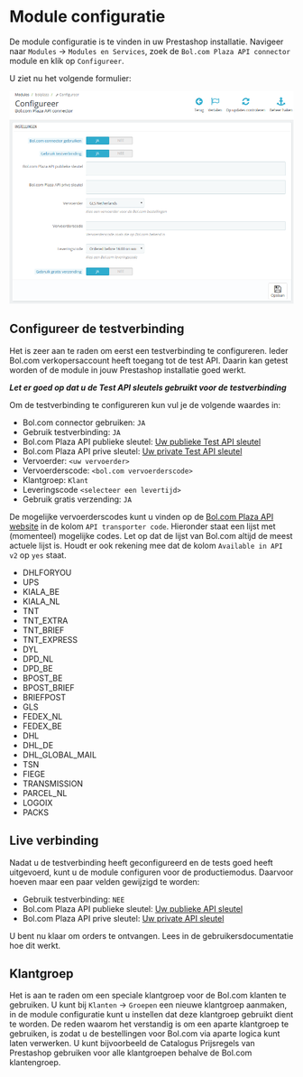 # Module configuratie
De module configuratie is te vinden in uw Prestashop installatie. Navigeer naar `Modules` -> `Modules en Services`, zoek de `Bol.com Plaza API connector` module en klik op `Configureer`.

U ziet nu het volgende formulier:

![Module configuratie](../img/module_config.png)

## Configureer de testverbinding
Het is zeer aan te raden om eerst een testverbinding te configureren. Ieder Bol.com verkopersaccount heeft toegang tot de test API. Daarin kan getest worden of de module in jouw Prestashop installatie goed werkt.

***Let er goed op dat u de Test API sleutels gebruikt voor de testverbinding***

Om de testverbinding te configureren kun vul je de volgende waardes in:

* Bol.com connector gebruiken: `JA`
* Gebruik testverbinding: `JA`
* Bol.com Plaza API publieke sleutel: [Uw publieke Test API sleutel](!Configuratie/Bol.com)
* Bol.com Plaza API prive sleutel: [Uw private Test API sleutel](!Configuratie/Bol.com)
* Vervoerder: `<uw vervoerder>`
* Vervoerderscode: `<bol.com vervoerderscode>`
* Klantgroep: `Klant`
* Leveringscode `<selecteer een levertijd>`
* Gebruik gratis verzending: `JA`

De mogelijke vervoerderscodes kunt u vinden op de [Bol.com Plaza API website](https://developers.bol.com/documentatie/plaza-api/appendix-a-transporters/) in de kolom `API transporter code`. Hieronder staat een lijst met (momenteel) mogelijke codes. Let op dat de lijst van Bol.com altijd de meest actuele lijst is. Houdt er ook rekening mee dat de kolom `Available in API v2` op `yes` staat.

* DHLFORYOU
* UPS
* KIALA_BE
* KIALA_NL
* TNT
* TNT_EXTRA
* TNT_BRIEF
* TNT_EXPRESS
* DYL
* DPD_NL
* DPD_BE
* BPOST_BE
* BPOST_BRIEF
* BRIEFPOST
* GLS
* FEDEX_NL
* FEDEX_BE
* DHL
* DHL_DE
* DHL_GLOBAL_MAIL
* TSN
* FIEGE
* TRANSMISSION
* PARCEL_NL
* LOGOIX
* PACKS

## Live verbinding
Nadat u de testverbinding heeft geconfigureerd en de tests goed heeft uitgevoerd, kunt u de module configuren voor de productiemodus. Daarvoor hoeven maar een paar velden gewijzigd te worden:

* Gebruik testverbinding: `NEE`
* Bol.com Plaza API publieke sleutel: [Uw publieke API sleutel](../configuratie/bol.com.md)
* Bol.com Plaza API prive sleutel: [Uw private API sleutel](../configuratie/bol.com.md)

U bent nu klaar om orders te ontvangen. Lees in de gebruikersdocumentatie hoe dit werkt.


## Klantgroep
Het is aan te raden om een speciale klantgroep voor de Bol.com klanten te gebruiken. U kunt bij `Klanten` -> `Groepen` een nieuwe klantgroep aanmaken, in de module configuratie kunt u instellen dat deze klantgroep gebruikt dient te worden. De reden waarom het verstandig is om een aparte klantgroep te gebruiken, is zodat u de bestellingen voor Bol.com via aparte logica kunt laten verwerken. U kunt bijvoorbeeld de Catalogus Prijsregels van Prestashop gebruiken voor alle klantgroepen behalve de Bol.com klantengroep.
